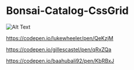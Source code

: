 # Bonsai-Catalog-CssGrid

![Alt Text](https://media.giphy.com/media/vFKqnCdLPNOKc/giphy.gif)

https://codepen.io/lukewheeler/pen/QeKzjM

https://codepen.io/gillescastel/pen/qRxZQa

https://codepen.io/baahubali92/pen/KbRBxJ
